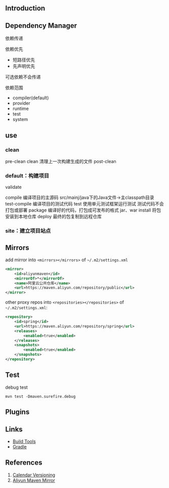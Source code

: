 ## Introduction

## Dependency Manager

依赖传递

依赖优先

- 短路径优先
- 先声明优先

可选依赖不会传递

依赖范围

- compiler(default)
- provider
- runtime
- test
- system

## use

### clean

pre-clean
clean
清理上一次构建生成的文件
post-clean

### default：构建项目

validate

compile
编译项目的主源码
src/mainj/java下的Java文件→主classpath目录
test-compile
编译项目的测试代码
test
使用单元测试框架运行测试
测试代码不会打包或部署
package
编译好的代码，打包成可发布的格式
jar、war
install
将包安装到本地仓库
deploy
最终的包复制到远程仓库

### site：建立项目站点

## Mirrors

add mirror into `<mirrors></mirrors>` of `~/.m2/settings.xml`

```xml
<mirror>
    <id>aliyunmaven</id>
    <mirrorOf>*</mirrorOf>
    <name>阿里云公共仓库</name>
    <url>https://maven.aliyun.com/repository/public</url>
</mirror>
```

other proxy repos into `<repositories></repositories>` of `~/.m2/settings.xml`:

```xml
<repository>
    <id>spring</id>
    <url>https://maven.aliyun.com/repository/spring</url>
    <releases>
        <enabled>true</enabled>
    </releases>
    <snapshots>
        <enabled>true</enabled>
    </snapshots>
</repository>
```


## Test

debug test

```shell
mvn test -Dmaven.surefire.debug
```

## Plugins

## Links

- [Build Tools](/docs/CS/BuildTool/BuildTools.md)
- [Gradle](/docs/CS/BuildTool/Gradle.md)

## References

1. [Calendar Versioning](https://calver.org/)
2. [Aliyun Maven Mirror](https://developer.aliyun.com/mirror/maven)
